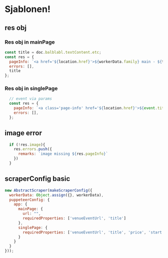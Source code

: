 # Sjablonen!

## res obj

### Res obj in mainPage
```js
const title = doc.balblabl.textContent.etc;
const res = {
  pageInfo: `<a href='${location.href}'>${workerData.family} main - ${title}</a>`,
  errors: [],
  title
};
```

### Res obj in singlePage
```js
  // event via params
  const res = {
    pageInfo: `<a class='page-info' href='${location.href}'>${event.title}</a>`,
    errors: [],
  };
```

## image error
```js
  if (!res.image){
    res.errors.push({
      remarks: `image missing ${res.pageInfo}`
    })
  }
```

## scraperConfig basic
```js
new AbstractScraper(makeScraperConfig({
  workerData: Object.assign({}, workerData),
  puppeteerConfig: {
    app: {
      mainPage: {
        url: "",
        requiredProperties: ['venueEventUrl', 'title']
      },
      singlePage: {
        requiredProperties: ['venueEventUrl', 'title', 'price', 'start']
      }
    }
  }
}));
```